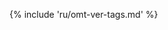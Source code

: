 <!-- section: tags (ver) -->

{% include 'ru/omt-ver-tags.md' %}

<!-- this adds a section about fixing tag issues -->


